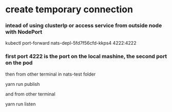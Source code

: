 # create temporary connection

### intead of using clusterIp or access service from outside node with NodePort

kubectl port-forward nats-depl-5fd7f56cfd-kkps4 4222:4222

### first port 4222 is the port on the local mashine, the second port on the pod

then from other terminal in nats-test folder

yarn run publish

and from other terminal

yarn run listen
